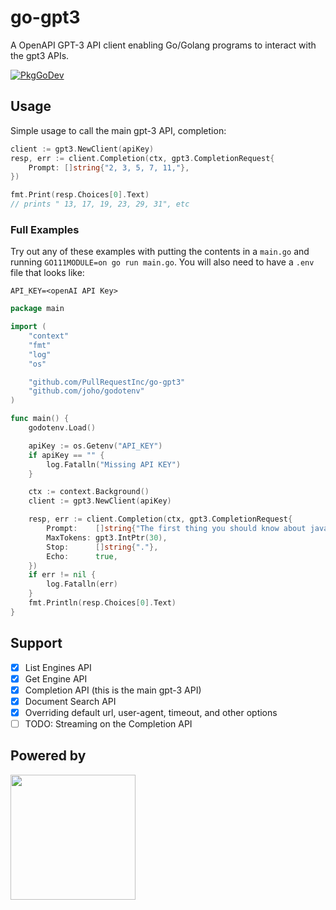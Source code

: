 # go-gpt3

A OpenAPI GPT-3 API client enabling Go/Golang programs to interact with the gpt3 APIs.

[![PkgGoDev](https://pkg.go.dev/badge/github.com/PullRequestInc/go-gpt3)](https://pkg.go.dev/github.com/PullRequestInc/go-gpt3)

## Usage

Simple usage to call the main gpt-3 API, completion:

```go
client := gpt3.NewClient(apiKey)
resp, err := client.Completion(ctx, gpt3.CompletionRequest{
    Prompt: []string{"2, 3, 5, 7, 11,"},
})

fmt.Print(resp.Choices[0].Text)
// prints " 13, 17, 19, 23, 29, 31", etc
```

### Full Examples

Try out any of these examples with putting the contents in a `main.go` and running `GO111MODULE=on go run main.go`.
You will also need to have a `.env` file that looks like:

```
API_KEY=<openAI API Key>
```

```go
package main

import (
	"context"
	"fmt"
	"log"
	"os"

	"github.com/PullRequestInc/go-gpt3"
	"github.com/joho/godotenv"
)

func main() {
	godotenv.Load()

	apiKey := os.Getenv("API_KEY")
	if apiKey == "" {
		log.Fatalln("Missing API KEY")
	}

	ctx := context.Background()
	client := gpt3.NewClient(apiKey)

	resp, err := client.Completion(ctx, gpt3.CompletionRequest{
		Prompt:    []string{"The first thing you should know about javascript is"},
		MaxTokens: gpt3.IntPtr(30),
		Stop:      []string{"."},
		Echo:      true,
	})
	if err != nil {
		log.Fatalln(err)
	}
	fmt.Println(resp.Choices[0].Text)
}
```

## Support

- [x] List Engines API
- [x] Get Engine API
- [x] Completion API (this is the main gpt-3 API)
- [x] Document Search API
- [x] Overriding default url, user-agent, timeout, and other options
- [ ] TODO: Streaming on the Completion API

## Powered by

[<img src="https://www.pullrequest.com/images/pullrequest-logo.svg" width="200">](https://www.pullrequest.com)
